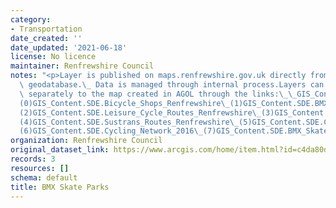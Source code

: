 ```yaml
---
category:
- Transportation
date_created: ''
date_updated: '2021-06-18'
license: No licence
maintainer: Renfrewshire Council
notes: "<p>Layer is published on maps.renfrewshire.gov.uk directly from corporate\
  \ geodatabase.\_ Data is managed through internal process.Layers can be also added\
  \ separately to the map created in AGOL through the links:\_\_GIS_Content.SDE.Cycle_Racks\_\
  (0)GIS_Content.SDE.Bicycle_Shops_Renfrewshire\_(1)GIS_Content.SDE.BMX_Skate_Parks_point\_\
  (2)GIS_Content.SDE.Leisure_Cycle_Routes_Renfrewshire\_(3)GIS_Content.SDE.Airport_Cycle_Access\_\
  (4)GIS_Content.SDE.Sustrans_Routes_Renfrewshire\_(5)GIS_Content.SDE.Cycle_Routes\_\
  (6)GIS_Content.SDE.Cycling_Network_2016\_(7)GIS_Content.SDE.BMX_SkateParks\_(8)</p>"
organization: Renfrewshire Council
original_dataset_link: https://www.arcgis.com/home/item.html?id=c4da80dc344046a29b32ed23b8b769ef
records: 3
resources: []
schema: default
title: BMX Skate Parks
---
```

